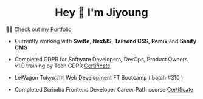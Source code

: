 <h1 align="center">Hey 👋 I'm Jiyoung</h1>

👨‍💻 Check out my [Portfolio](https://jy-ko.github.io)

- Currently working with **Svelte**, **NextJS**, **Tailwind CSS**, **Remix** and **Sanity CMS**


- Completed GDPR for Software Developers, DevOps, Product Owners v1.0 training by Tech GDPR [Certificate](https://techgdpr.theworkademy.com/verifycertificate/?uuid=64a96037-8724-4ffa-9995-e3b9e6fc3c2e)
- LeWagon Tokyo🇯🇵 Web Development FT Bootcamp ( batch #310 )
- Completed Scrimba Frontend Developer Career Path course [Certificate](https://scrimba.com/certificate/umkwg2cq/gfrontend)

<!-- 
![Jiyoung's GitHub stats](https://github-readme-stats.vercel.app/api?username=jy-ko&count_private=true&show_icons=true&theme=tokyonight)
 -->

